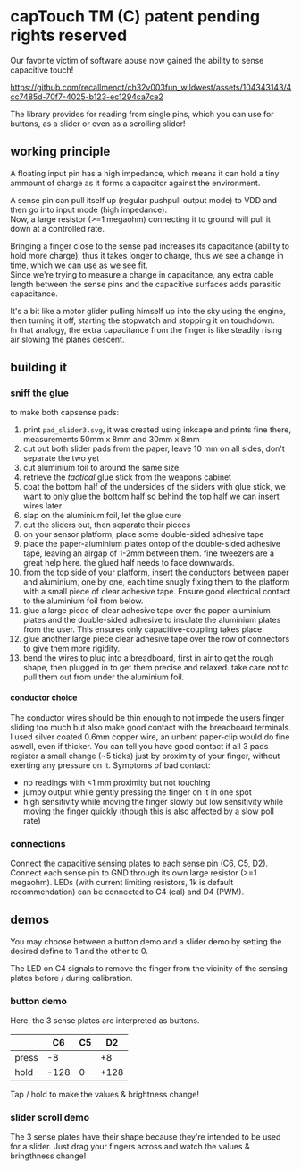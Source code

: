 # capTouch TM (C) patent pending rights reserved
Our favorite victim of software abuse now gained the ability to sense capacitive touch!  

https://github.com/recallmenot/ch32v003fun_wildwest/assets/104343143/4cc7485d-70f7-4025-b123-ec1294ca7ce2

The library provides for reading from single pins, which you can use for buttons, as a slider or even as a scrolling slider!  

## working principle

A floating input pin has a high impedance, which means it can hold a tiny ammount of charge as it forms a capacitor against the environment.  

A sense pin can pull itself up (regular pushpull output mode) to VDD and then go into input mode (high impedance).  
Now, a large resistor (>=1 megaohm) connecting it to ground will pull it down at a controlled rate.  

Bringing a finger close to the sense pad increases its capacitance (ability to hold more charge), thus it takes longer to charge, thus we see a change in time, which we can use as we see fit.  
Since we're trying to measure a change in capacitance, any extra cable length between the sense pins and the capacitive surfaces adds parasitic capacitance.  

It's a bit like a motor glider pulling himself up into the sky using the engine, then turning it off, starting the stopwatch and stopping it on touchdown.  
In that analogy, the extra capacitance from the finger is like steadily rising air slowing the planes descent.  

## building it

### sniff the glue

to make both capsense pads:
1. print `pad_slider3.svg`, it was created using inkcape and prints fine there, measurements 50mm x 8mm and 30mm x 8mm
2. cut out both slider pads from the paper, leave 10 mm on all sides, don't separate the two yet
3. cut aluminium foil to around the same size
4. retrieve the _tactical_ glue stick from the weapons cabinet
5. coat the bottom half of the undersides of the sliders with glue stick, we want to only glue the bottom half so behind the top half we can insert wires later
6. slap on the aluminium foil, let the glue cure
7. cut the sliders out, then separate their pieces
8. on your sensor platform, place some double-sided adhesive tape
9. place the paper-aluminium plates ontop of the double-sided adhesive tape, leaving an airgap of 1-2mm between them. fine tweezers are a great help here. the glued half needs to face downwards.
10. from the top side of your platform, insert the conductors between paper and aluminium, one by one, each time snugly fixing them to the platform with a small piece of clear adhesive tape. Ensure good electrical contact to the aluminium foil from below.
11. glue a large piece of clear adhesive tape over the paper-aluminium plates and the double-sided adhesive to insulate the aluminium plates from the user. This ensures only capacitive-coupling takes place.
12. glue another large piece clear adhesive tape over the row of connectors to give them more rigidity.
13. bend the wires to plug into a breadboard, first in air to get the rough shape, then plugged in to get them precise and relaxed. take care not to pull them out from under the aluminium foil.

#### conductor choice

The conductor wires should be thin enough to not impede the users finger sliding too much but also make good contact with the breadboard terminals.
I used silver coated 0.6mm copper wire, an unbent paper-clip would do fine aswell, even if thicker.
You can tell you have good contact if all 3 pads register a small change (~5 ticks) just by proximity of your finger, without exerting any pressure on it.
Symptoms of bad contact:
 * no readings with <1 mm proximity but not touching
 * jumpy output while gently pressing the finger on it in one spot
 * high sensitivity while moving the finger slowly but low sensitivity while moving the finger quickly (though this is also affected by a slow poll rate)

### connections

Connect the capacitive sensing plates to each sense pin (C6, C5, D2).
Connect each sense pin to GND through its own large resistor (>=1 megaohm).
LEDs (with current limiting resistors, 1k is default recommendation) can be connected to C4 (cal) and D4 (PWM).

## demos

You may choose between a button demo and a slider demo by setting the desired define to 1 and the other to 0.

The LED on C4 signals to remove the finger from the vicinity of the sensing plates before / during calibration.

### button demo

Here, the 3 sense plates are interpreted as buttons.

|              | C6        | C5         | D2         |
|--------------|-----------|------------|------------|
| press        | -8        |            | +8         |
| hold         | -128      | 0          | +128       |

Tap / hold to make the values & brightness change!

### slider scroll demo

The 3 sense plates have their shape because they're intended to be used for a slider.
Just drag your fingers across and watch the values & bringthness change!
